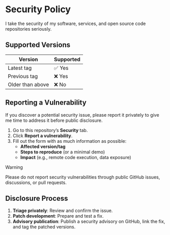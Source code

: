 # Security Policy

I take the security of my software, services, and open source code repositories seriously.

## Supported Versions

| Version          | Supported       |
|------------------|-----------------|
| Latest tag       | ✅ Yes          |
| Previous tag     | ❌ Yes          |
| Older than above | ❌ No           |


## Reporting a Vulnerability
If you discover a potential security issue, please report it privately to give me time to address it before public disclosure.

1. Go to this repository’s **Security** tab.
1. Click **Report a vulnerability**.
1. Fill out the form with as much information as possible:
	- **Affected version/tag**
	- **Steps to reproduce** (or a minimal demo)
	- **Impact** (e.g., remote code execution, data exposure)

> [!WARNING]
> Please do not report security vulnerabilities through public GitHub issues, discussions, or pull requests.

## Disclosure Process
1. **Triage privately**: Review and confirm the issue.
2. **Patch development**: Prepare and test a fix.
3. **Advisory publication**: Publish a security advisory on GitHub, link the fix, and tag the patched versions.